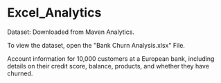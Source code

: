 # Excel_Analytics

Dataset: Downloaded from Maven Analytics.

To view the dataset, open the "Bank Churn Analysis.xlsx" File.

Account information for 10,000 customers at a European bank, including details on their credit score, balance, products, and whether they have churned.
